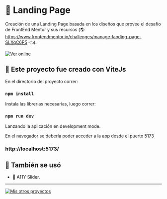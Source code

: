 # 💼 Landing Page

Creación de una Landing Page basada en los diseños que provee el desafío de FrontEnd Mentor y sus recursos (🌎 https://www.frontendmentor.io/challenges/manage-landing-page-SLXqC6P5 👈).


[![Ver online](https://img.shields.io/badge/-Ver%20Online-red?style=for-the-badge&logo=googlechrome&logoColor=white)](https://landing-page-babarzi.vercel.app)

## 📖 Este proyecto fue creado con ViteJs

En el directorio del proyecto correr:

### `npm install`

Instala las librerias necesarias, luego correr:

### `npm run dev`

Lanzando la aplicación en development mode.

En el navegador se debería poder acceder a la app desde el puerto 5173

### http://localhost:5173/

## 🎨 También se usó
* 🎠 A11Y Slider.
***

[![Mis otros proyectos](https://img.shields.io/badge/-Mis%20otros%20proyectos-black?style=for-the-badge&logo=github&logoColor=white)](https://github.com/agustinDsuarez)
